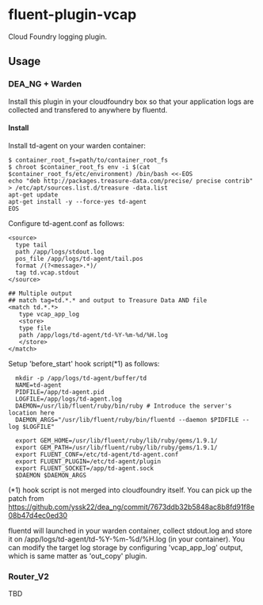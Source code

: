 # fluent-plugin-vcap

Cloud Foundry logging plugin.

## Usage

### DEA_NG + Warden

Install this plugin in your cloudfoundry box so that your application logs are collected and transfered to anywhere by fluentd.

#### Install

Install td-agent on your warden container:

    $ container_root_fs=path/to/container_root_fs
    $ chroot $container_root_fs env -i $(cat $container_root_fs/etc/environment) /bin/bash <<-EOS
    echo "deb http://packages.treasure-data.com/precise/ precise contrib" > /etc/apt/sources.list.d/treasure -data.list
    apt-get update
    apt-get install -y --force-yes td-agent
    EOS

Configure td-agent.conf as follows:

    <source>
      type tail
      path /app/logs/stdout.log
      pos_file /app/logs/td-agent/tail.pos
      format /(?<message>.*)/
      tag td.vcap.stdout
    </source>

    ## Multiple output
    ## match tag=td.*.* and output to Treasure Data AND file
    <match td.*.*>
       type vcap_app_log
       <store>
       type file
       path /app/logs/td-agent/td-%Y-%m-%d/%H.log
       </store>
    </match>

Setup 'before_start' hook script(*1) as follows:

      mkdir -p /app/logs/td-agent/buffer/td
      NAME=td-agent
      PIDFILE=/app/td-agent.pid
      LOGFILE=/app/logs/td-agent.log
      DAEMON=/usr/lib/fluent/ruby/bin/ruby # Introduce the server's location here
      DAEMON_ARGS="/usr/lib/fluent/ruby/bin/fluentd --daemon $PIDFILE --log $LOGFILE"

      export GEM_HOME=/usr/lib/fluent/ruby/lib/ruby/gems/1.9.1/
      export GEM_PATH=/usr/lib/fluent/ruby/lib/ruby/gems/1.9.1/
      export FLUENT_CONF=/etc/td-agent/td-agent.conf
      export FLUENT_PLUGIN=/etc/td-agent/plugin
      export FLUENT_SOCKET=/app/td-agent.sock
      $DAEMON $DAEMON_ARGS

(*1) hook script is not merged into cloudfoundry itself. You can pick up the patch from https://github.com/yssk22/dea_ng/commit/7673ddb32b5848ac8b8fd91f8e08b47d4ec0ed30

fluentd will launched in your warden container, collect stdout.log and store it on /app/logs/td-agent/td-%Y-%m-%d/%H.log (in your container). You can modify the target log storage by configuring 'vcap_app_log' output, which is same matter as 'out_copy' plugin.

### Router_V2

TBD